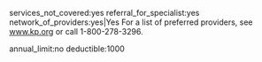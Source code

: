 services_not_covered:yes
referral_for_specialist:yes
network_of_providers:yes|Yes 
For a list of preferred providers, see 
www.kp.org or call 1-800-278-3296. 

annual_limit:no
deductible:1000
